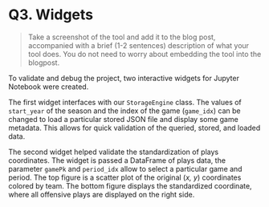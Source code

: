 # Q3. Widgets

> Take a screenshot of the tool and add it to the blog post, accompanied with a brief (1-2 sentences) description of what your tool does. You do not need to worry about embedding the tool into the blogpost.

To validate and debug the project, two interactive widgets for Jupyter Notebook were created.

The first widget interfaces with our `StorageEngine` class. The values of `start_year` of the season and the index of the game (`game_idx`) can be changed to load a particular stored JSON file and display some game metadata. This allows for quick validation of the queried, stored, and loaded data.

The second widget helped validate the standardization of plays coordinates. The widget is passed a DataFrame of plays data, the parameter `gamePk` and `period_idx` allow to select a particular game and period. The top figure is a scatter plot of the original (*x, y*) coordinates colored by team. The bottom figure displays the standardized coordinate, where all offensive plays are displayed on the right side.